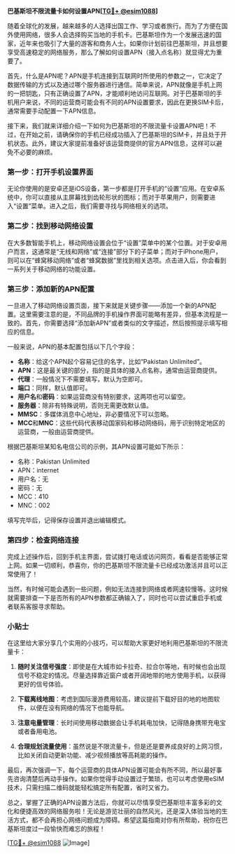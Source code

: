 **巴基斯坦不限流量卡如何设置APN[[TG💪+ @esim1088](https://t.me/s/esim1088)]**

随着全球化的发展，越来越多的人选择出国工作、学习或者旅行。而为了方便在国外使用网络，很多人会选择购买当地的手机卡。巴基斯坦作为一个发展迅速的国家，近年来也吸引了大量的游客和商务人士。如果你计划前往巴基斯坦，并且想要享受高速稳定的网络服务，那么了解如何设置APN（接入点名称）就显得尤为重要了。

首先，什么是APN呢？APN是手机连接到互联网时所使用的参数之一，它决定了数据传输的方式以及通过哪个服务器进行通信。简单来说，APN就像是手机上网的一把钥匙，只有正确设置了APN，才能顺利地访问互联网。对于巴基斯坦的手机用户来说，不同的运营商可能会有不同的APN设置要求，因此在更换SIM卡后，通常需要手动配置一下APN信息。

接下来，我们就来详细介绍一下如何为巴基斯坦的不限流量卡设置APN吧！不过，在开始之前，请确保你的手机已经成功插入了巴基斯坦的SIM卡，并且处于开机状态。此外，建议大家提前准备好该运营商提供的官方APN信息，这样可以避免不必要的麻烦。

### 第一步：打开手机设置界面

无论你使用的是安卓还是iOS设备，第一步都是打开手机的“设置”应用。在安卓系统中，你可以直接从主屏幕找到齿轮形状的图标；而对于苹果用户，则需要进入“设置”菜单。进入之后，我们需要寻找与网络相关的选项。

### 第二步：找到移动网络设置

在大多数智能手机上，移动网络设置会位于“设置”菜单中的某个位置。对于安卓用户而言，这通常是“无线和网络”或“连接”部分下的子菜单；而对于iPhone用户，则可以在“蜂窝移动网络”或者“蜂窝数据”里找到相关选项。点击进入后，你会看到一系列关于移动网络的功能设置。

### 第三步：添加新的APN配置

一旦进入了移动网络设置页面，接下来就是关键步骤——添加一个新的APN配置。这里需要注意的是，不同品牌的手机操作界面可能略有差异，但基本流程是一致的。首先，你需要选择“添加新APN”或者类似的文字描述，然后按照提示填写相应的信息。

一般来说，APN的基本配置包括以下几个字段：
- **名称**：给这个APN起个容易记住的名字，比如“Pakistan Unlimited”。
- **APN**：这是最关键的部分，指的是具体的接入点名称，通常由运营商提供。
- **代理**：一般情况下不需要填写，默认为空即可。
- **端口**：同样，默认值即可。
- **用户名**和**密码**：如果运营商没有特别要求，这两项也可以留空。
- **服务器**：除非有特殊说明，否则无需更改默认值。
- **MMSC**：多媒体消息中心地址，非必要情况下可以忽略。
- **MCC**和**MNC**：这些代码代表移动国家码和移动网络码，用于识别特定地区的运营商，一般由运营商提供。

根据巴基斯坦某知名电信公司的示例，其APN设置可能如下所示：
- 名称：Pakistan Unlimited
- APN：internet
- 用户名：无
- 密码：无
- MCC：410
- MNC：002

填写完毕后，记得保存设置并退出编辑模式。

### 第四步：检查网络连接

完成上述操作后，回到手机主界面，尝试拨打电话或访问网页，看看是否能够正常上网。如果一切顺利，恭喜你，你的巴基斯坦不限流量卡已经成功激活并且可以正常使用了！

当然，有时候可能会遇到一些问题，例如无法连接到网络或者网速较慢等。这时候就需要排查一下是否所有的APN参数都正确输入了，同时也可以尝试重启手机或者联系客服寻求帮助。

### 小贴士

在这里给大家分享几个实用的小技巧，可以帮助大家更好地利用巴基斯坦的不限流量卡：

1. **随时关注信号强度**：即使是在大城市如卡拉奇、拉合尔等地，有时候也会出现信号不稳定的情况。尽量选择靠近窗户或者开阔地带的地方使用手机，以获得更好的信号体验。

2. **下载离线地图**：考虑到国际漫游费用较高，建议提前下载好目的地的地图软件，以便在没有网络的情况下也能导航。

3. **注意电量管理**：长时间使用移动数据会让手机耗电加快，记得随身携带充电宝或者备用电池。

4. **合理规划流量使用**：虽然说是不限流量卡，但是还是要养成良好的上网习惯，比如关闭自动更新功能、减少视频播放等高耗能的操作。

最后，再次强调一下，每个运营商的具体APN设置可能会有所不同，所以最好事先咨询清楚后再动手操作。如果你觉得手动设置过于繁琐，也可以考虑使用eSIM技术，只需扫描二维码就能轻松搞定所有配置，省时又省力。

总之，掌握了正确的APN设置方法后，你就可以尽情享受巴基斯坦丰富多彩的文化和便捷高效的网络服务啦！无论是游览壮丽的自然风光，还是深入体验当地的生活方式，都不会再担心网络问题成为障碍。希望这篇指南对你有所帮助，祝你在巴基斯坦度过一段愉快而难忘的旅程！

[[TG💪+ @esim1088](https://t.me/s/esim1088) ![Image](https://i.postimg.cc/4NQfJmqS/Snipaste-2025-05-13-00-14-12.png)]